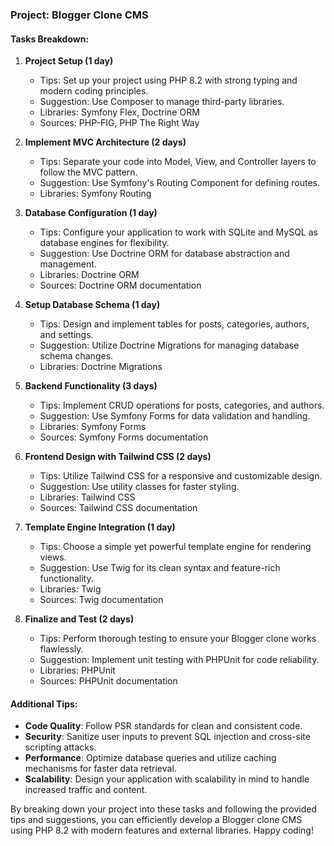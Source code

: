 ### Project: Blogger Clone CMS

#### Tasks Breakdown:

1. **Project Setup (1 day)**

   - Tips: Set up your project using PHP 8.2 with strong typing and modern coding principles.
   - Suggestion: Use Composer to manage third-party libraries.
   - Libraries: Symfony Flex, Doctrine ORM
   - Sources: PHP-FIG, PHP The Right Way

2. **Implement MVC Architecture (2 days)**

   - Tips: Separate your code into Model, View, and Controller layers to follow the MVC pattern.
   - Suggestion: Use Symfony's Routing Component for defining routes.
   - Libraries: Symfony Routing

3. **Database Configuration (1 day)**

   - Tips: Configure your application to work with SQLite and MySQL as database engines for flexibility.
   - Suggestion: Use Doctrine ORM for database abstraction and management.
   - Libraries: Doctrine ORM
   - Sources: Doctrine ORM documentation

4. **Setup Database Schema (1 day)**

   - Tips: Design and implement tables for posts, categories, authors, and settings.
   - Suggestion: Utilize Doctrine Migrations for managing database schema changes.
   - Libraries: Doctrine Migrations

5. **Backend Functionality (3 days)**

   - Tips: Implement CRUD operations for posts, categories, and authors.
   - Suggestion: Use Symfony Forms for data validation and handling.
   - Libraries: Symfony Forms
   - Sources: Symfony Forms documentation

6. **Frontend Design with Tailwind CSS (2 days)**

   - Tips: Utilize Tailwind CSS for a responsive and customizable design.
   - Suggestion: Use utility classes for faster styling.
   - Libraries: Tailwind CSS
   - Sources: Tailwind CSS documentation

7. **Template Engine Integration (1 day)**

   - Tips: Choose a simple yet powerful template engine for rendering views.
   - Suggestion: Use Twig for its clean syntax and feature-rich functionality.
   - Libraries: Twig
   - Sources: Twig documentation

8. **Finalize and Test (2 days)**

   - Tips: Perform thorough testing to ensure your Blogger clone works flawlessly.
   - Suggestion: Implement unit testing with PHPUnit for code reliability.
   - Libraries: PHPUnit
   - Sources: PHPUnit documentation

#### Additional Tips:

- **Code Quality**: Follow PSR standards for clean and consistent code.
- **Security**: Sanitize user inputs to prevent SQL injection and cross-site scripting attacks.
- **Performance**: Optimize database queries and utilize caching mechanisms for faster data retrieval.
- **Scalability**: Design your application with scalability in mind to handle increased traffic and content.

By breaking down your project into these tasks and following the provided tips and suggestions, you can efficiently develop a Blogger clone CMS using PHP 8.2 with modern features and external libraries. Happy coding!